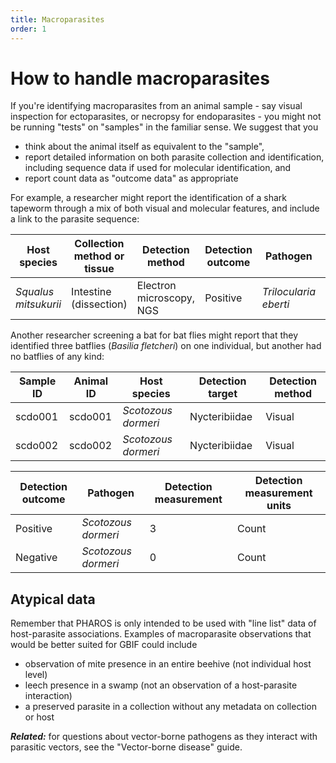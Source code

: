 ```yaml
---
title: Macroparasites
order: 1
---
```


# How to handle macroparasites 

If you're identifying macroparasites from an animal sample - say visual inspection for ectoparasites, or necropsy for endoparasites - you might not be running "tests" on "samples" in the familiar sense. We suggest that you 
- think about the animal itself as equivalent to the "sample", 
- report detailed information on both parasite collection and identification, including sequence data if used for molecular identification, and 
- report count data as "outcome data" as appropriate 

For example, a researcher  might report the identification of a shark tapeworm through a mix of both visual and molecular features, and include a link to the parasite sequence:

| Host species  | Collection method or tissue | Detection method  | Detection outcome | Pathogen  | GenBank accession |
| ---------- |  ---------- | ---------- | ---------- |  ---------- | ---------- |  
| _Squalus mitsukurii_ |  Intestine (dissection) | Electron microscopy, NGS | Positive | _Trilocularia eberti_  | GB8675309 |

Another researcher screening a bat for bat flies might report that they identified three batflies (_Basilia fletcheri_) on one individual, but another had no batflies of any kind:


| Sample ID  | Animal ID | Host species  | Detection target | Detection method | 
| ---------- | --------- | -------------- | -------------- | --------- |
| scdo001       | scdo001    | _Scotozous dormeri_ |  Nycteribiidae  | Visual |
| scdo002       | scdo002    | _Scotozous dormeri_ |  Nycteribiidae  | Visual |

| Detection outcome | Pathogen | Detection measurement | Detection measurement units | 
| ------ | ------------------- | ------- | -------- | 
| Positive      |_Scotozous dormeri_ |   3   | Count | 
| Negative      |_Scotozous dormeri_ |  0 |  Count | 

## Atypical data

Remember that PHAROS is only intended to be used with "line list" data of host-parasite associations. Examples of macroparasite observations that would be better suited for GBIF could include
- observation of mite presence in an entire beehive (not individual host level)
- leech presence in a swamp (not an observation of a host-parasite interaction)
- a preserved parasite in a collection without any metadata on collection or host 

_**Related:**_ for questions about vector-borne pathogens as they interact with parasitic vectors, see the "Vector-borne disease" guide.
